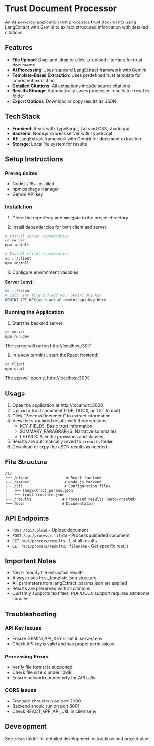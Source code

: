 # Trust Document Processor

An AI-powered application that processes trust documents using LangExtract with Gemini to extract structured information with detailed citations.

## Features

- **File Upload**: Drag-and-drop or click-to-upload interface for trust documents
- **AI Processing**: Uses standard LangExtract framework with Gemini
- **Template-Based Extraction**: Uses predefined trust template for consistent extraction
- **Detailed Citations**: All extractions include source citations
- **Results Storage**: Automatically saves processed results to `/results` folder
- **Export Options**: Download or copy results as JSON

## Tech Stack

- **Frontend**: React with TypeScript, Tailwind CSS, shadcn/ui
- **Backend**: Node.js Express server with TypeScript
- **AI**: LangExtract framework with Gemini for document extraction
- **Storage**: Local file system for results

## Setup Instructions

### Prerequisites

- Node.js 18+ installed
- npm package manager
- Gemini API key

### Installation

1. Clone the repository and navigate to the project directory

2. Install dependencies for both client and server:

```bash
# Install server dependencies
cd server
npm install

# Install client dependencies
cd ../client
npm install
```

3. Configure environment variables:

**Server (.env):**
```bash
cd ../server
# Edit .env file and add your Gemini API key
GEMINI_API_KEY=your-actual-gemini-api-key-here
```

### Running the Application

1. Start the backend server:
```bash
cd server
npm run dev
```
The server will run on http://localhost:3001

2. In a new terminal, start the React frontend:
```bash
cd client
npm start
```
The app will open at http://localhost:3000

## Usage

1. Open the application at http://localhost:3000
2. Upload a trust document (PDF, DOCX, or TXT format)
3. Click "Process Document" to extract information
4. View the structured results with three sections:
   - KEY_FIELDS: Basic trust information
   - SUMMARY_PARAGRAPHS: Narrative summaries
   - DETAILS: Specific provisions and clauses
5. Results are automatically saved to `/results` folder
6. Download or copy the JSON results as needed

## File Structure

```
/s3
├── /client                 # React frontend
├── /server                # Node.js backend
├── /lib                   # Configuration files
│   ├── langExtract_params.json
│   └── trust_template.json
├── /results              # Processed results (auto-created)
└── /docs                 # Documentation
```

## API Endpoints

- `POST /api/upload` - Upload document
- `POST /api/process/:fileId` - Process uploaded document
- `GET /api/process/results` - List all results
- `GET /api/process/results/:filename` - Get specific result

## Important Notes

- Never modify the extraction results
- Always uses trust_template.json structure
- All parameters from langExtract_params.json are applied
- Results are preserved with all citations
- Currently supports text files; PDF/DOCX support requires additional libraries

## Troubleshooting

### API Key Issues
- Ensure GEMINI_API_KEY is set in server/.env
- Check API key is valid and has proper permissions

### Processing Errors
- Verify file format is supported
- Check file size is under 10MB
- Ensure network connectivity for API calls

### CORS Issues
- Frontend should run on port 3000
- Backend should run on port 3001
- Check REACT_APP_API_URL in client/.env

## Development

See `/docs` folder for detailed development instructions and project plan.